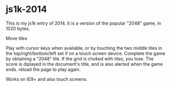 js1k-2014
=========

This is my js1k entry of 2014. It is a version of the popular "2048" game, in 1020 bytes.

Move tiles 

Play with cursor keys when available, or by touching the two middle tiles in the top/right/bottom/left set if on a touch screen device. Complete the game by obtaining a "2048" tile. If the grid is choked with tiles, you lose.
The score is diplayed in the document's title, and is also alerted when the game ends. reload the page to play again.

Works on IE9+ and also touch screens.

